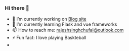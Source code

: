 ### Hi there 👋

- 🔭 I’m currently working on <a href ='http://petbookbyrajesh.herokuapp.com/'>Blog site</a>
- 🌱 I’m currently learning Flask and vue frameworks
- 📫 How to reach me: rajeshsinghchufal@outlook.com 
- ⚡ Fun fact: I love playing Baskteball
- 

